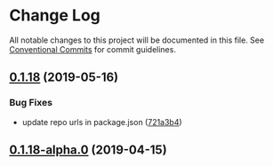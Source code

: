 # Change Log

All notable changes to this project will be documented in this file.
See [Conventional Commits](https://conventionalcommits.org) for commit guidelines.

## [0.1.18](https://github.com/datacamp-engineering/design-system/tree/master/packages/stylesheets/pagination/compare/@datacamp/waffles-pagination@0.1.18-alpha.0...@datacamp/waffles-pagination@0.1.18) (2019-05-16)


### Bug Fixes

* update repo urls in package.json ([721a3b4](https://github.com/datacamp-engineering/design-system/tree/master/packages/stylesheets/pagination/commit/721a3b4))





## [0.1.18-alpha.0](https://github.com/datacamp/design-system/compare/@datacamp/waffles-pagination@0.1.18-alpha.0...@datacamp/waffles-pagination@0.1.18-alpha.0) (2019-04-15)
